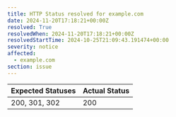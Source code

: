 ```yaml
---
title: HTTP Status resolved for example.com
date: 2024-11-20T17:18:21+00:00Z
resolved: True
resolvedWhen: 2024-11-20T17:18:21+00:00Z
resolvedStartTime: 2024-10-25T21:09:43.191474+00:00
severity: notice
affected:
  - example.com
section: issue
---
```


| Expected Statuses | Actual Status  |
|-------------------|----------------|
| 200, 301, 302 | 200 |
